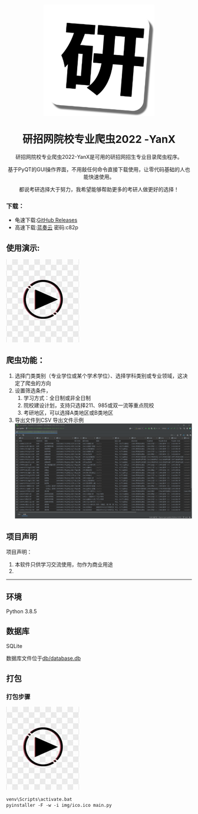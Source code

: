<div align=center>
<img style="height: 300px" src="img/main.png" />

# 研招网院校专业爬虫2022 -YanX

研招网院校专业爬虫2022-YanX是可用的研招网招生专业目录爬虫程序。

基于PyQT的GUI操作界面，不用敲任何命令直接下载使用，让零代码基础的人也能快速使用。

都说考研选择大于努力，我希望能够帮助更多的考研人做更好的选择！

</div>

### 下载：

- 龟速下载:[GitHub Releases](https://github.com/xx025/YanX/releases/)
- 高速下载:[蓝奏云](https://wwu.lanzouv.com/ihzfD0aqva7a) 密码:c82p

## 使用演示:

[![Watch the video](img/play_ico.jpg)](https://www.bilibili.com/video/BV1SP4y1f7HG)

## 爬虫功能：

1. 选择门类类别（专业学位或某个学术学位）、选择学科类别或专业领域，这决定了爬虫的方向
2. 设置筛选条件，
    1. 学习方式：全日制或非全日制
    2. 院校建设计划，支持只选择211、985或双一流等重点院校
    3. 考研地区，可以选择A类地区或B类地区
3. 导出文件到CSV
   导出文件示例
   ![](img/2022-09-01_01-25-24.png)

## 项目声明

项目声明：

1. 本软件只供学习交流使用，勿作为商业用途
2.

---

## 环境

Python 3.8.5

## 数据库

SQLite

数据库文件位于[db/database.db](db/database.db)

## 打包

### 打包步骤

[![Watch the video](img/play_ico.jpg)](https://www.bilibili.com/video/BV1Ce4y1Z7Nq/)

```
venv\Scripts\activate.bat
pyinstaller -F -w -i img/ico.ico main.py
```


